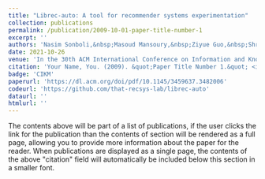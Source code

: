 ```yaml
---
title: "Librec-auto: A tool for recommender systems experimentation"
collection: publications
permalink: /publication/2009-10-01-paper-title-number-1
excerpt: ''
authors: 'Nasim Sonboli,&nbsp;Masoud Mansoury,&nbsp;Ziyue Guo,&nbsp;Shreyas Kadekodi,&nbsp;Weiwen Liu,&nbsp;Zijun Liu,&nbsp;Andrew Schwartz,&nbsp;Robin Burke'
date: 2021-10-26
venue: 'In the 30th ACM International Conference on Information and Knowledge Management, 2021'
citation: 'Your Name, You. (2009). &quot;Paper Title Number 1.&quot; <i>Journal 1</i>. 1(1).'
badge: 'CIKM'
paperurl: 'https://dl.acm.org/doi/pdf/10.1145/3459637.3482006'
codeurl: 'https://github.com/that-recsys-lab/librec-auto'
dataurl: ''
htmlurl: ''
---
```


The contents above will be part of a list of publications, if the user clicks the link for the publication than the contents of section will be rendered as a full page, allowing you to provide more information about the paper for the reader. When publications are displayed as a single page, the contents of the above "citation" field will automatically be included below this section in a smaller font.
